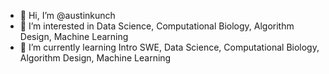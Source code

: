 - 👋 Hi, I’m @austinkunch
- 👀 I’m interested in Data Science, Computational Biology, Algorithm Design, Machine Learning
- 🌱 I’m currently learning Intro SWE, Data Science, Computational Biology, Algorithm Design, Machine Learning

<!---
austinkunch/austinkunch is a ✨ special ✨ repository because its `README.md` (this file) appears on your GitHub profile.
You can click the Preview link to take a look at your changes.
--->
